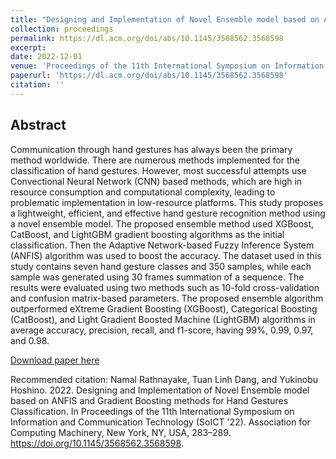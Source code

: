 ```yaml
---
title: "Designing and Implementation of Novel Ensemble model based on ANFIS and Gradient Boosting methods for Hand Gestures Classification "
collection: proceedings
permalink: https://dl.acm.org/doi/abs/10.1145/3568562.3568598
excerpt: 
date: 2022-12-01
venue: 'Proceedings of the 11th International Symposium on Information and Communication Technology'
paperurl: 'https://dl.acm.org/doi/abs/10.1145/3568562.3568598'
citation: ''
---
```


## Abstract

Communication through hand gestures has always been the primary method worldwide. There are numerous methods implemented for the classification of hand gestures. However, most successful attempts use Convectional Neural Network (CNN) based methods, which are high in resource consumption and computational complexity, leading to problematic implementation in low-resource platforms. This study proposes a lightweight, efficient, and effective hand gesture recognition method using a novel ensemble model. The proposed ensemble method used XGBoost, CatBoost, and LightGBM gradient boosting algorithms as the initial classification. Then the Adaptive Network-based Fuzzy Inference System (ANFIS) algorithm was used to boost the accuracy. The dataset used in this study contains seven hand gesture classes and 350 samples, while each sample was generated using 30 frames summation of a sequence. The results were evaluated using two methods such as 10-fold cross-validation and confusion matrix-based parameters. The proposed ensemble algorithm outperformed eXtreme Gradient Boosting (XGBoost), Categorical Boosting (CatBoost), and Light Gradient Boosted Machine (LightGBM) algorithms in average accuracy, precision, recall, and f1-score, having 99%, 0.99, 0.97, and 0.98. 

[Download paper here](https://dl.acm.org/doi/abs/10.1145/3568562.3568598)

Recommended citation: Namal Rathnayake, Tuan Linh Dang, and Yukinobu Hoshino. 2022. Designing and Implementation of Novel Ensemble model based on ANFIS and Gradient Boosting methods for Hand Gestures Classification. In Proceedings of the 11th International Symposium on Information and Communication Technology (SoICT '22). Association for Computing Machinery, New York, NY, USA, 283–289. https://doi.org/10.1145/3568562.3568598.
